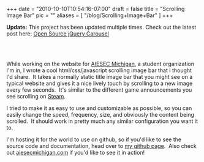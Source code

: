 
+++
date = "2010-10-10T10:54:16-07:00"
draft = false
title = "Scrolling Image Bar"
pic = ""
aliases = [
  "/blog/Scrolling+Image+Bar"
]
+++

<p>
    <b>Update:</b> This project has been updated multiple times.  Check out the latest post here: <a href="http://justinmccandless.com/blog/Open+Source+jQuery+Carousel">Open Source jQuery Carousel</a>
</p>
<br /><br />
<p>While working on the website for <a href="http://www.aiesecmichigan.com/">AIESEC Michigan</a>, a student organization I'm in, I wrote a cool html/css/javascript scrolling image bar that I&nbsp;thought I'd share.&nbsp; It takes a normally static title image bar that you might see on a typical website and gives it a nice lively touch by scrolling to a new image every few seconds.&nbsp; It's similar to the different game announcements you see scrolling on <a href="http://www.steampowered.com/">Steam</a>.</p>

<p>I tried to make it as easy to use and customizable as possible, so you can easily change the speed, frequency, size, and obviously the content being scrolled.&nbsp; It should work in pretty much any similar configuration you want it to.</p>

<p>I'm hosting it for the world to use on github, so if you'd like to see the source code and documentation, head over to <a href="http://github.com/justinmc/jQuery-Open-Carousel">my github page</a>.&nbsp; Also check out <a href="http://www.aiesecmichigan.com/">aiesecmichigan.com</a> if you'd like to see it in action!</p>